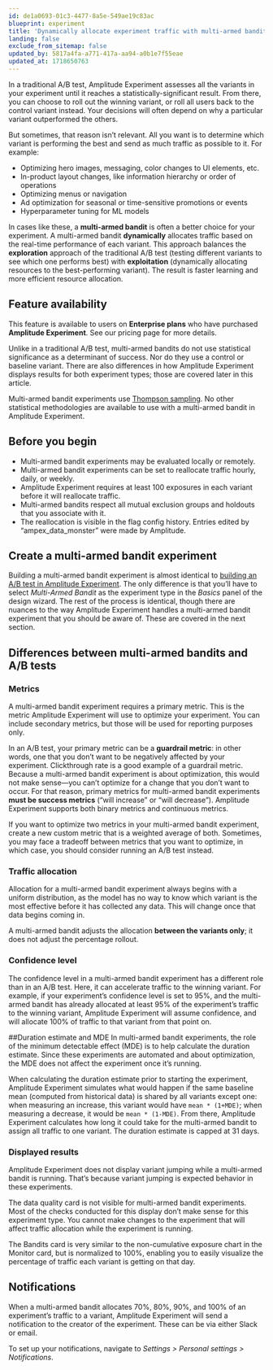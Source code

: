 ```yaml
---
id: de1a0693-01c3-4477-8a5e-549ae19c83ac
blueprint: experiment
title: 'Dynamically allocate experiment traffic with multi-armed bandits'
landing: false
exclude_from_sitemap: false
updated_by: 5817a4fa-a771-417a-aa94-a0b1e7f55eae
updated_at: 1718650763
---
```

In a traditional A/B test, Amplitude Experiment assesses all the variants in your experiment until it reaches a statistically-significant result. From there, you can choose to roll out the winning variant, or roll all users back to the control variant instead. Your decisions will often depend on why a particular variant outperformed the others.

But sometimes, that reason isn’t relevant. All you want is to determine which variant is performing the best and send as much traffic as possible to it. For example:

- Optimizing hero images, messaging, color changes to UI elements, etc.
- In-product layout changes, like information hierarchy or order of operations
- Optimizing menus or navigation
- Ad optimization for seasonal or time-sensitive promotions or events
- Hyperparameter tuning for ML models

In cases like these, a **multi-armed bandit** is often a better choice for your experiment. A multi-armed bandit **dynamically** allocates traffic based on the real-time performance of each variant. This approach balances the **exploration** approach of the traditional A/B test (testing different variants to see which one performs best) with **exploitation** (dynamically allocating resources to the best-performing variant). The result is faster learning and more efficient resource allocation.

## Feature availability
This feature is available to users on **Enterprise plans** who have purchased **Amplitude Experiment**. See our pricing page for more details.

Unlike in a traditional A/B test, multi-armed bandits do not use statistical significance as a determinant of success. Nor do they use a control or baseline variant. There are also differences in how Amplitude Experiment displays results for both experiment types; those are covered later in this article.

Multi-armed bandit experiments use [Thompson sampling](https://en.wikipedia.org/wiki/Thompson_sampling). No other statistical methodologies are available to use with a multi-armed bandit in Amplitude Experiment.

## Before you begin
- Multi-armed bandit experiments may be evaluated locally or remotely.
- Multi-armed bandit experiments can be set to reallocate traffic hourly, daily, or weekly.
- Amplitude Experiment requires at least 100 exposures in each variant before it will reallocate traffic.
- Multi-armed bandits respect all mutual exclusion groups and holdouts that you associate with it.
- The reallocation is visible in the flag config history. Entries edited by “ampex_data_monster” were made by Amplitude.

## Create a multi-armed bandit experiment

Building a multi-armed bandit experiment is almost identical to [building an A/B test in Amplitude Experiment](https://help.amplitude.com/hc/en-us/sections/360013708911-The-experimentation-workflow). The only difference is that you’ll have to select *Multi-Armed Bandit* as the experiment type in the *Basics* panel of the design wizard. The rest of the process is identical, though there are nuances to the way Amplitude Experiment handles a multi-armed bandit experiment that you should be aware of. These are covered in the next section.

## Differences between multi-armed bandits and A/B tests

### Metrics
A multi-armed bandit experiment requires a primary metric. This is the metric Amplitude Experiment will use to optimize your experiment. You can include secondary metrics, but those will be used for reporting purposes only.

In an A/B test, your primary metric can be a **guardrail metric**: in other words, one that you don’t want to be negatively affected by your experiment. Clickthrough rate is a good example of a guardrail metric. Because a multi-armed bandit experiment is about optimization, this would not make sense—you can’t optimize for a change that you don’t want to occur. For that reason, primary metrics for multi-armed bandit experiments **must be success metrics** (“will increase” or “will decrease”). Amplitude Experiment supports both binary metrics and continuous metrics.

If you want to optimize two metrics in your multi-armed bandit experiment, create a new custom metric that is a weighted average of both. Sometimes, you may face a tradeoff between metrics that you want to optimize, in which case, you should consider running an A/B test instead.

### Traffic allocation
Allocation for a multi-armed bandit experiment always begins with a uniform distribution, as the model has no way to know which variant is the most effective before it has collected any data. This will change once that data begins coming in.

A multi-armed bandit adjusts the allocation **between the variants only**; it does not adjust the percentage rollout.

### Confidence level
The confidence level in a multi-armed bandit experiment has a different role than in an A/B test. Here, it can accelerate traffic to the winning variant. For example, if your experiment’s confidence level is set to 95%, and the multi-armed bandit has already allocated at least 95% of the experiment’s traffic to the winning variant, Amplitude Experiment will assume confidence, and will allocate 100% of traffic to that variant from that point on.

##Duration estimate and MDE
In multi-armed bandit experiments, the role of the minimum detectable effect (MDE) is to help calculate the duration estimate. Since these experiments are automated and about optimization, the MDE does not affect the experiment once it’s running.

When calculating the duration estimate prior to starting the experiment, Amplitude Experiment simulates what would happen if the same baseline mean (computed from historical data) is shared by all variants except one: when measuring an increase, this variant would have `mean * (1+MDE)`; when measuring a decrease, it would be `mean * (1-MDE)`. From there, Amplitude Experiment calculates how long it could take for the multi-armed bandit to assign all traffic to one variant. The duration estimate is capped at 31 days.

### Displayed results
Amplitude Experiment does not display variant jumping while a multi-armed bandit is running. That’s because variant jumping is expected behavior in these experiments.

The data quality card is not visible for multi-armed bandit experiments. Most of the checks conducted for this display don’t make sense for this experiment type. You cannot make changes to the experiment that will affect traffic allocation while the experiment is running.

The Bandits card is very similar to the non-cumulative exposure chart in the Monitor card, but is normalized to 100%, enabling you to easily visualize the percentage of traffic each variant is getting on that day.

## Notifications

When a multi-armed bandit allocates 70%, 80%, 90%, and 100% of an experiment’s traffic to a variant, Amplitude Experiment will send a notification to the creator of the experiment. These can be via either Slack or email. 

To set up your notifications, navigate to _Settings > Personal settings > Notifications_.